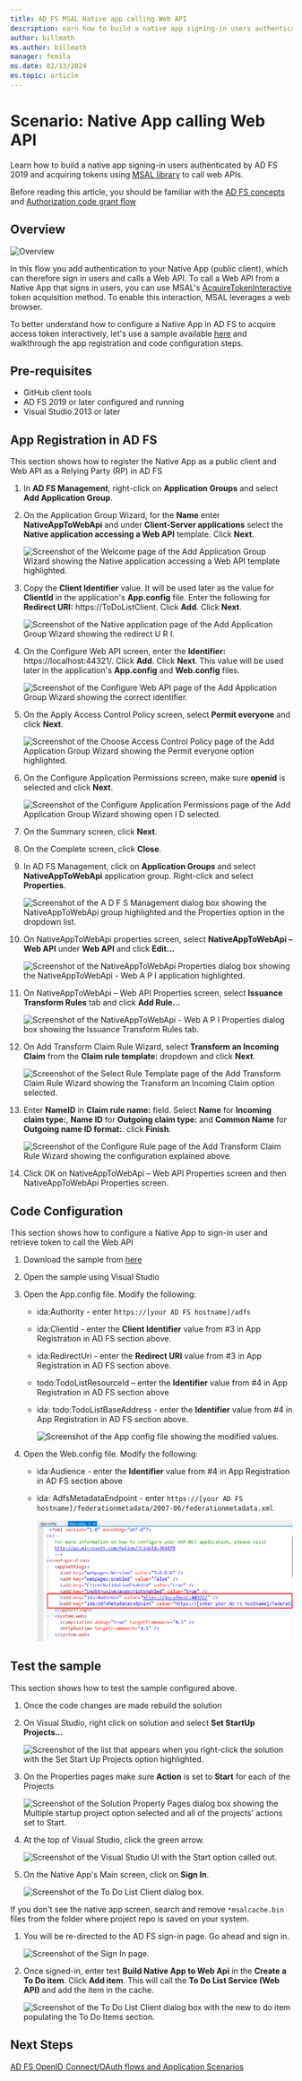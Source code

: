 ```yaml
---
title: AD FS MSAL Native app calling Web API
description: earn how to build a native app signing-in users authenticated by AD FS 2019 and acquiring tokens using MSAL library to call web APIs.
author: billmath
ms.author: billmath
manager: femila
ms.date: 02/13/2024
ms.topic: article
---
```


# Scenario: Native App calling Web API
>

Learn how to build a native app signing-in users authenticated by AD FS 2019 and acquiring tokens using [MSAL library](https://github.com/AzureAD/microsoft-authentication-library-for-dotnet/wiki)  to call web APIs.

Before reading this article, you should be familiar with the [AD FS concepts](../ad-fs-openid-connect-oauth-concepts.md) and [Authorization code grant flow](../../overview/ad-fs-openid-connect-oauth-flows-scenarios.md#authorization-code-grant-flow)

## Overview

 ![Overview](media/adfs-msal-native-app-web-api/native1.png)

In this flow you add authentication to your Native App (public client), which can therefore sign in users and calls a Web API. To call a Web API from a Native App that signs in users, you can use MSAL's [AcquireTokenInteractive](/dotnet/api/microsoft.identity.client.ipublicclientapplication.acquiretokeninteractive#Microsoft_Identity_Client_IPublicClientApplication_AcquireTokenInteractive_System_Collections_Generic_IEnumerable_System_String__) token acquisition method. To enable this interaction, MSAL leverages a web browser.

To better understand how to configure a Native App in AD FS to acquire access token interactively, let's use a sample available [here](https://github.com/microsoft/adfs-sample-msal-dotnet-native-to-webapi) and walkthrough the app registration and code configuration steps.


## Pre-requisites

- GitHub client tools
- AD FS 2019 or later configured and running
- Visual Studio 2013 or later

## App Registration in AD FS
This section shows how to register the Native App as a public client and Web API as a Relying Party (RP) in AD FS

  1. In **AD FS Management**, right-click on **Application Groups** and select **Add Application Group**.

  2. On the Application Group Wizard, for the **Name** enter **NativeAppToWebApi** and under **Client-Server applications** select the **Native application accessing a Web API** template. Click **Next**.

      ![Screenshot of the Welcome page of the Add Application Group Wizard showing the Native application accessing a Web API template highlighted.](media/adfs-msal-native-app-web-api/native2.png)

  3. Copy the **Client Identifier** value. It will be used later as the value for **ClientId** in the application's **App.config** file. Enter the following for **Redirect URI:** https://ToDoListClient. Click **Add**. Click **Next**.

     ![Screenshot of the Native application page of the Add Application Group Wizard showing the redirect U R I.](media/adfs-msal-native-app-web-api/native3.png)

  4. On the Configure Web API screen, enter the **Identifier:** https://localhost:44321/. Click **Add**. Click **Next**. This value will be used later in the application's **App.config** and **Web.config** files.

     ![Screenshot of the Configure Web API page of the Add Application Group Wizard showing the correct identifier.](media/adfs-msal-native-app-web-api/native4.png)

  5. On the Apply Access Control Policy screen, select **Permit everyone** and click **Next**.

     ![Screenshot of the Choose Access Control Policy page of the Add Application Group Wizard showing the Permit everyone option highlighted.](media/adfs-msal-native-app-web-api/native5.png)

  6. On the Configure Application Permissions screen, make sure **openid** is selected and click **Next**.

     ![Screenshot of the Configure Application Permissions page of the Add Application Group Wizard showing open I D selected.](media/adfs-msal-native-app-web-api/native6.png)

  7. On the Summary screen, click **Next**.

  8. On the Complete screen, click **Close**.

  9. In AD FS Management, click on **Application Groups** and select **NativeAppToWebApi**         application group. Right-click and select **Properties**.

      ![Screenshot of the A D F S Management dialog box showing the NativeAppToWebApi group highlighted and the Properties option in the dropdown list.](media/adfs-msal-native-app-web-api/native7.png)

  10. On NativeAppToWebApi properties screen, select **NativeAppToWebApi – Web API** under **Web API** and click **Edit…**

      ![Screenshot of the NativeAppToWebApi Properties dialog box showing the NativeAppToWebApi - Web A P I application highlighted.](media/adfs-msal-native-app-web-api/native8.png)

  11. On NativeAppToWebApi – Web API Properties screen, select **Issuance Transform Rules** tab and click **Add Rule…**

      ![Screenshot of the NativeAppToWebApi - Web A P I Properties dialog box showing the Issuance Transform Rules tab.](media/adfs-msal-native-app-web-api/native9.png)

  12. On Add Transform Claim Rule Wizard, select **Transform an Incoming Claim** from the **Claim rule template:** dropdown and click **Next**.

      ![Screenshot of the Select Rule Template page of the Add Transform Claim Rule Wizard showing the Transform an Incoming Claim option selected.](media/adfs-msal-native-app-web-api/native10.png)

  13. Enter **NameID** in **Claim rule name:** field. Select **Name** for **Incoming claim type:**, **Name ID** for **Outgoing claim type:** and **Common Name** for **Outgoing name ID format:**. click **Finish**.

      ![Screenshot of the Configure Rule page of the Add Transform Claim Rule Wizard showing the configuration explained above.](media/adfs-msal-native-app-web-api/native11.png)

  14. Click OK on NativeAppToWebApi – Web API Properties screen and then NativeAppToWebApi Properties screen.

## Code Configuration
This section shows how to configure a Native App to sign-in user and retrieve token to call the Web API

1. Download the sample from [here](https://github.com/microsoft/adfs-sample-msal-dotnet-native-to-webapi)

2. Open the sample using Visual Studio

3. Open the App.config file. Modify the following:
   - ida:Authority - enter h`ttps://[your AD FS hostname]/adfs`
   - ida:ClientId - enter the **Client Identifier** value from #3 in App Registration in AD FS section above.
   - ida:RedirectUri - enter the **Redirect URI** value from #3 in App Registration in AD FS section above.
   - todo:TodoListResourceId – enter the **Identifier** value from #4 in App Registration in AD FS section above
   - ida: todo:TodoListBaseAddress - enter the **Identifier** value from #4 in App Registration in AD FS section above.

     ![Screenshot of the App config file showing the modified values.](media/adfs-msal-native-app-web-api/native12.png)

 4. Open the Web.config file. Modify the following:
    - ida:Audience - enter the **Identifier** value from #4 in App Registration in AD FS section above
    - ida: AdfsMetadataEndpoint - enter `https://[your AD FS hostname]/federationmetadata/2007-06/federationmetadata.xml`

      ![Screenshot of the web config file showing the modified values.](media/adfs-msal-native-app-web-api/native13.png)

## Test the sample
This section shows how to test the sample configured above.

  1. Once the code changes are made rebuild the solution

  2. On Visual Studio, right click on solution and select **Set StartUp Projects…**

     ![Screenshot of the list that appears when you right-click the solution with the Set Start Up Projects option highlighted.](media/adfs-msal-native-app-web-api/native14.png)

  3. On the Properties pages make sure **Action** is set to **Start** for each of the Projects

     ![Screenshot of the Solution Property Pages dialog box showing the Multiple startup project option selected and all of the projects' actions set to Start.](media/adfs-msal-native-app-web-api/native15.png)

  4. At the top of Visual Studio, click the green arrow.

     ![Screenshot of the Visual Studio UI with the Start option called out.](media/adfs-msal-native-app-web-api/native16.png)

  5. On the Native App's Main screen, click on **Sign In**.

     ![Screenshot of the To Do List Client dialog box.](media/adfs-msal-native-app-web-api/native17.png)

   If you don't see the native app screen, search and remove `*msalcache.bin` files from the folder where project repo is saved on your system.

  1. You will be re-directed to the AD FS sign-in page. Go ahead and sign in.

      ![Screenshot of the Sign In page.](media/adfs-msal-native-app-web-api/native18.png)

  2. Once signed-in, enter text **Build Native App to Web Api** in the **Create a To Do item**. Click **Add item**.  This will call the **To Do List Service (Web API)** and add the item in the cache.

       ![Screenshot of the To Do List Client dialog box with the new to do item populating the To Do Items section.](media/adfs-msal-native-app-web-api/native19.png)

## Next Steps
[AD FS OpenID Connect/OAuth flows and Application Scenarios](../../overview/ad-fs-openid-connect-oauth-flows-scenarios.md)
